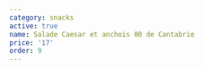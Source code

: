 ```yaml
---
category: snacks
active: true
name: Salade Caesar et anchois 00 de Cantabrie
price: '17'
order: 9
---
```


